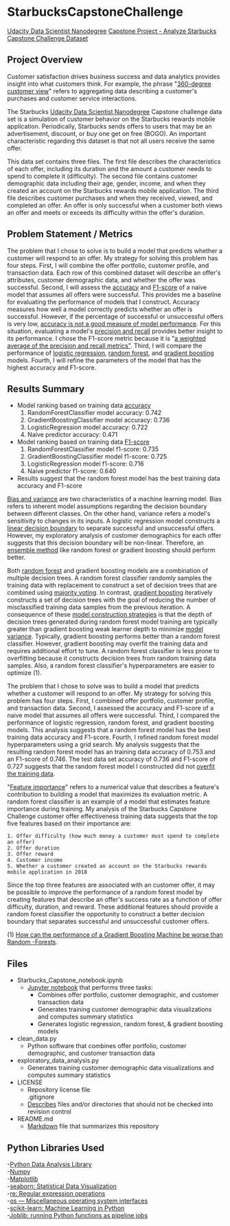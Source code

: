 # StarbucksCapstoneChallenge
[Udacity Data Scientist Nanodegree](https://www.udacity.com/course/data-scientist-nanodegree--nd025) [Capstone Project - Analyze Starbucks Capstone Challenge Dataset](https://medium.com/@mspcvsp/starbucks-capstone-challenge-dataset-customer-offer-success-prediction-916bbcdc5bd5)  

## Project Overview
Customer satisfaction drives business success and data analytics provides insight into what customers think. For example, the phrase "[360-degree customer view](https://searchsalesforce.techtarget.com/definition/360-degree-customer-view)" refers to aggregating data describing a customer's purchases and customer service interactions.
  
The Starbucks [Udacity Data Scientist Nanodegree](https://www.udacity.com/course/data-scientist-nanodegree--nd025) Capstone challenge data set is a simulation of customer behavior on the Starbucks rewards mobile application. Periodically, Starbucks sends offers to users that may be an advertisement, discount, or buy one get on free (BOGO). An important characteristic regarding this dataset is that not all users receive the same offer.
  
This data set contains three files. The first file describes the characteristics of each offer, including its duration and the amount  a customer needs to spend to complete it (difficulty). The second file contains customer demographic data including their age, gender, income, and when they created an account on the Starbucks rewards mobile application. The third file describes customer purchases and when they received, viewed, and completed an offer. An offer is only successful when a customer both views an offer and meets or exceeds its difficulty within the offer's duration.
  
## Problem Statement / Metrics 
The problem that I chose to solve is to build a model that predicts whether a customer will respond to an offer. My strategy for solving this problem has four steps. First, I will combine the offer portfolio, customer profile, and transaction data. Each row of this combined dataset will describe an offer's attributes, customer demographic data, and whether the offer was successful. Second, I will assess the [accuracy](https://developers.google.com/machine-learning/crash-course/classification/accuracy) and [F1-score](https://scikit-learn.org/stable/modules/generated/sklearn.metrics.f1_score.html) of a naive model that assumes all offers were successful. This provides me a baseline for evaluating the performance of models that I construct. Accuracy measures how well a model correctly predicts whether an offer is successful. However, if the percentage of successful or unsuccessful offers is very low, [accuracy is not a good measure of model performance](https://www.manning.com/books/practical-data-science-with-r). For this situation, evaluating a model's [precision and recall](https://towardsdatascience.com/beyond-accuracy-precision-and-recall-3da06bea9f6c) provides better insight to its performance. I chose the F1-score metric because it is "[a weighted average of the precision and recall metrics"](https://scikit-learn.org/stable/modules/generated/sklearn.metrics.f1_score.html). Third, I will compare the performance of [logistic regression](https://towardsdatascience.com/logistic-regression-detailed-overview-46c4da4303bc), [random forest](https://towardsdatascience.com/the-random-forest-algorithm-d457d499ffcd), and [gradient boosting](https://machinelearningmastery.com/gentle-introduction-gradient-boosting-algorithm-machine-learning/) models. Fourth, I will refine the parameters of the model that has the highest accuracy and F1-score.  

## Results Summary
- Model ranking based on training data [accuracy](https://www.datarobot.com/wiki/accuracy/)  
    1. RandomForestClassifier model accuracy: 0.742
    2. GradientBoostingClassifier model accuracy: 0.736
    3. LogisticRegression model accuracy: 0.722
    4. Naive predictor accuracy: 0.471
- Model ranking based on training data [F1-score](https://en.wikipedia.org/wiki/Precision_and_recall)  
    1. RandomForestClassifier model f1-score: 0.735
    2. GradientBoostingClassifier model f1-score: 0.725
    3. LogisticRegression model f1-score: 0.716
    4. Naive predictor f1-score: 0.640
- Results suggest that the random forest model has the best training data accuracy and F1-score  

[Bias and variance](https://machinelearningmastery.com/gentle-introduction-to-the-bias-variance-trade-off-in-machine-learning/) are two characteristics of a machine learning model. Bias refers to inherent model assumptions regarding the decision boundary between different classes. On the other hand, variance refers a model's sensitivity to changes in its inputs. 
A logistic regression model constructs a [linear decision boundary](https://datascience.stackexchange.com/questions/6048/decision-tree-or-logistic-regression) to separate successful and unsuccessful offers. However, my exploratory analysis of customer demographics for each offer suggests that this decision boundary will be non-linear. Therefore, an [ensemble method](https://datascience.stackexchange.com/questions/6048/decision-tree-or-logistic-regression) like random forest or gradient boosting should perform better.

Both [random forest](http://blog.citizennet.com/blog/2012/11/10/random-forests-ensembles-and-performance-metrics) and gradient boosting models are a combination of multiple decision trees. A random forest classifier randomly samples the training data with replacement to construct a set of decision trees that are combined using [majority voting](http://blog.citizennet.com/blog/2012/11/10/random-forests-ensembles-and-performance-metrics). In contrast, [gradient boosting](http://blog.kaggle.com/2017/01/23/a-kaggle-master-explains-gradient-boosting/) iteratively constructs a set of decision trees with the goal of reducing the number of misclassified training data samples from the previous iteration. A consequence of these [model construction strategies](https://stats.stackexchange.com/questions/173390/gradient-boosting-tree-vs-random-forest) is that the depth of decision trees generated during random forest model training are typically greater than gradient boosting weak learner depth to minimize [model variance](https://stats.stackexchange.com/questions/173390/gradient-boosting-tree-vs-random-forest). Typically, gradient boosting performs better than a random forest classifier. However, gradient boosting may overfit the training data and requires additional effort to tune. A random forest classifier is less prone to overfitting because it constructs decision trees from random training data samples. Also, a random forest classifier's hyperparameters are easier to optimize (1).

The problem that I chose to solve was to build a model that predicts whether a customer will respond to an offer. My strategy for solving this problem has four steps. First, I combined offer portfolio, customer profile, and transaction data. Second, I assessed the accuracy and F1-score of a naive model that assumes all offers were successful. Third, I compared the performance of logistic regression, random forest, and gradient boosting models. This analysis suggests that a random forest model has the best training data accuracy and F1-score. Fourth, I refined random forest model hyperparameters using a grid search. My analysis suggests that the resulting random forest model has an training data accuracy of 0.753 and an F1-score of 0.746. 
The test data set accuracy of 0.736 and F1-score of 0.727 suggests that the random forest model I constructed did not [overfit the training data](https://elitedatascience.com/overfitting-in-machine-learning).  

"[Feature importance](https://towardsdatascience.com/running-random-forests-inspect-the-feature-importances-with-this-code-2b00dd72b92e)" refers to a numerical value that describes a feature's contribution to building a model that maximizes its evaluation metric. A random forest classifier is an example of a model that estimates feature importance during training. My analysis of the Starbucks Capstone Challenge customer offer effectiveness training data suggests that the top five features based on their importance are:  
  
    1. Offer difficulty (how much money a customer must spend to complete an offer)  
    2. Offer duration   
    3. Offer reward  
    4. Customer income  
    5. Whether a customer created an account on the Starbucks rewards mobile application in 2018  
    
Since the top three features are associated with an customer offer, it may be possible to improve the performance of a random forest model by creating features that describe an offer's success rate as a function of offer difficulty, duration, and reward. These additional features should provide a random forest classifier the opportunity to construct a better decision boundary that separates successful and unsuccessful customer offers.

(1) [How can the performance of a Gradient Boosting Machine be worse than Random -Forests](https://www.quora.com/How-can-the-performance-of-a-Gradient-Boosting-Machine-be-worse-than-Random-Forests).  

## Files  
- Starbucks_Capstone_notebook.ipynb  
  - [Jupyter notebook](https://jupyter.org/) that performs three tasks:  
    - Combines offer portfolio, customer demographic, and customer transaction data  
    - Generates training customer demographic data visualizations and computes summary statistics  
    - Generates logistic regression, random forest, & gradient boosting models  
- clean_data.py  
  - Python software that combines offer portfolio, customer demographic, and customer transaction data  
- exploratory_data_analysis.py  
  - Generates training customer demographic data visualizations and computes summary statistics  
- LICENSE  
  - Repository license file  
.gitignore  
  - [Describes](https://git-scm.com/docs/gitignore) files and/or directories that should not be checked into revision control  
- README.md  
  - [Markdown](https://guides.github.com/features/mastering-markdown/) file that summarizes this repository  
	
## Python Libraries Used
-[Python Data Analysis Library](https://pandas.pydata.org/)  
-[Numpy](http://www.numpy.org/)  
-[Matplotlib](https://matplotlib.org/)  
-[seaborn: Statistical Data Visualization](https://seaborn.pydata.org/)  
-[re: Regular expression operations](https://docs.python.org/3/library/re.html)  
-[os — Miscellaneous operating system interfaces](https://docs.python.org/3/library/os.html)  
-[scikit-learn: Machine Learning in Python](https://scikit-learn.org/stable/)  
-[Joblib: running Python functions as pipeline jobs](https://joblib.readthedocs.io/en/latest/)  
